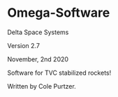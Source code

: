# Omega-Software
Delta Space Systems

Version 2.7

November, 2nd 2020 

Software for TVC stabilized rockets!

Written by Cole Purtzer.





